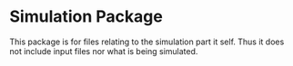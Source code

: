 
# Simulation Package

This package is for files relating to the simulation part it self. Thus it does not include input files nor what is being simulated.